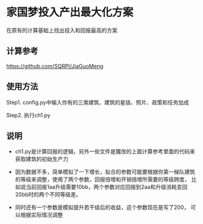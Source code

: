 # 家国梦投入产出最大化方案
在原有的计算基础上找出投入和回报最高的方案

## 计算参考
https://github.com/SQRPI/JiaGuoMeng

## 使用方法

Step1. config.py中输入你有的三类建筑、建筑的星级、照片、政策和任务加成

Step2. 执行ch1.py 

## 说明

- ch1.py是计算回报的逻辑，另外一些文件是魔改的上面计算参考里面的代码来获取建筑的初始生产力

- 因为数据不多，简单模拟了一下增长，拟合的参数可能要根据你第一梯队建筑的等级来调整，使用了两个参数，回报倍增和开销倍增所需要的等级跨度， 比如说当前回报1aa升级需要10bb，两个参数对应回报到2aa和升级消耗变回20bb时的两个不同等级差。

- 同时还有一个参数是模拟提升若干级后的收益，这个参数现在是写了200， 可以根据实际情况调整
